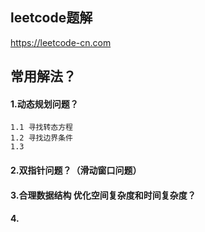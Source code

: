 ## leetcode题解
https://leetcode-cn.com

## 常用解法？

#### 1.动态规划问题？
    1.1 寻找转态方程
    1.2 寻找边界条件
    1.3 
#### 2.双指针问题？（滑动窗口问题）

#### 3.合理数据结构 优化空间复杂度和时间复杂度？

#### 4.